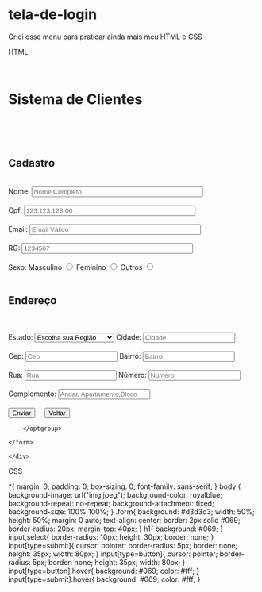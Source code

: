 # tela-de-login
Criei esse menu para praticar ainda mais meu HTML e CSS


HTML

<div class="form">
        <form method="post" action="index.php"><br>
        <h1>Sistema de Clientes</h1><br><br><br>
        <h2>Cadastro</h2><br>
        <label for="nome">Nome:</label>
        <input type="text" size="40" placeholder="Nome Completo"><br><br>
        <label for="cpf">Cpf:</label>
        <input type="text" size="40" placeholder="123.123.123-00"><br><br>
        <label for="email">Email:</label>
        <input type="text" size="40" placeholder="Email Válido"><br><br>
        <label for="email">RG:</label>
        <input type="text" size="40" placeholder="1234567"><br><br>
        <label for="sexo">Sexo:</label>
        <label for="mas">Masculino</label>
        <input type="radio" name="opcao" id="op1">
        <label for="fem">Feminino</label>
        <input type="radio" name="opcao" id="op1">
        <label for="outros">Outros</label>
        <input type="radio" name="opcao" id="op1"><br><br>
        <h2>Endereço</h2><br><br>
        <label for="uf">Estado:</label>
        <select name="estado" id="uf">
        <option value="0">Escolha sua Região</option>
        <optgroup label="Norte">
            <option value="1">Acre</option>
            <option value="2">Amazonas</option>
            <option value="3">Amapá</option>
            <option value="4">Pará</option>
            <option value="5">Rondônia</option>
            <option value="6">Roraima</option>
            <option value="7">Tocantins</option>
        </optgroup>
        <optgroup label="Nordeste">
            <option value="8">Alagoas</option>
            <option value="9">Bahia</option>
            <option value="10">Ceará</option>
            <option value="11">Maranhão</option>
            <option value="12">Piauí</option>
            <option value="13">Pernambuco</option>
            <option value="14">Paraiba</option>
            <option value="15">Rio Grande do Norte</option>
            <option value="16">sergipe</option>
        </optgroup>
        <optgroup label="Centro-oeste">
            <option value="17">Mato-Grosso</option>
            <option value="18">Mato-Grosso do Sul</option>
            <option value="19">Goiás</option>
            <option value="20">Distrito-Federal</option>
        </optgroup>
        <optgroup label="Sudeste">
            <option value="21">Espirito-Santo</option>
            <option value="22">Minas-Gerais</option>
            <option value="23">Rio de Janeiro</option>
            <option value="24">São-Paulo</option>
        </optgroup>
        <optgroup label="Sul">
            <option value="25">Paraná</option>
            <option value="26">Rio Grande do Sul</option>
            <option value="27">Santa Catarina</option>
        </select>
            <label for="cidade">Cidade:</label>
            <input type="text" placeholder="Cidade"><br><br>
            <label for="cep">Cep:</label>
            <input type="text" placeholder="Cep">
            <label for="Bairro">Bairro:</label>
            <input type="text" placeholder="Bairro"><br><br>
            <label for="rua">Rua:</label>
            <input type="text" placeholder="Rua">
            <label for="nu">Número:</label>
            <input type="text" placeholder="Número"><br><br>
            <label for="comp">Complemento:</label>
            <input type="text" placeholder="Andar, Apartamento,Bloco"><br><br>
            <input type="submit" value="Enviar"> &nbsp; &nbsp;
            <input type="button" value="Voltar">
            
            
        </optgroup>

    </form>
        
    </div>
</body>
</html>

CSS

*{
        margin: 0;
        padding: 0;
        box-sizing: 0;
        font-family: sans-serif;
    }
    body {
        background-image: url("img.jpeg");
        background-color: royalblue;
        background-repeat: no-repeat;
        background-attachment: fixed;
        background-size: 100% 100%;
    }
    .form{
        background: #d3d3d3;
        width: 50%;
        height: 50%;
        margin: 0 auto;
        text-align: center;
        border: 2px solid #069;
        border-radius: 20px;
        margin-top: 40px;
    }
    h1{
        background: #069;
    }
    input,select{
        border-radius: 10px;
        height: 30px;
        border: none;
    }
    input[type=submit]{
        cursor: pointer;
        border-radius: 5px;
        border: none;
        height: 35px;
        width: 80px;
    } 
    input[type=button]{
        cursor: pointer;
        border-radius: 5px;
        border: none;
        height: 35px;
        width: 80px;
    }
    input[type=button]:hover{
        background: #069;
        color: #fff;
    }
    input[type=submit]:hover{
        background: #069;
        color: #fff;
    }
